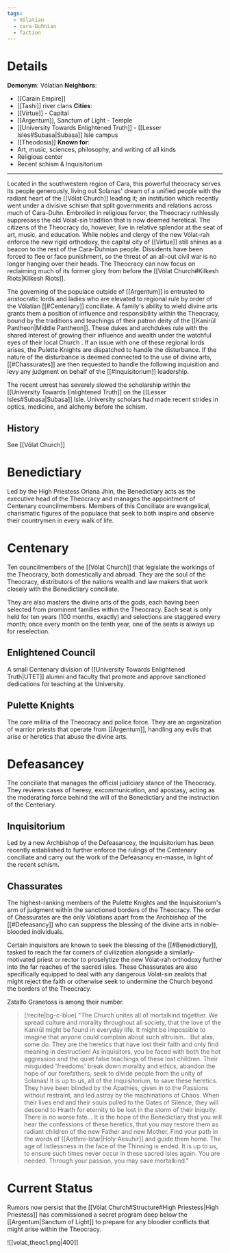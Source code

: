 ```yaml
---
tags:
  - Vólatian
  - cara-Duhnian
  - faction
---
```

# Details
**Demonym**: Vólatian
**Neighbors**:
- [[Carain Empire]]
- [[Tashi]] river clans
**Cities**:
- [[Virtue]] - Capital
- [[Argentum]], Sanctum of Light - Temple
- [[University Towards Enlightened Truth]] - [[Lesser Isles#Subasa|Subasa]] Isle campus
- [[Theodosia]]
**Known for**:
- Art, music, sciences, philosophy, and writing of all kinds
- Religious center
- Recent schism & Inquisitorium

	
- - -
Located in the southwestern region of Cara, this powerful theocracy serves its people generously, living out Solanas' dream of a unified people with the radiant heart of the [[Vólat Church]] leading it; an institution which recently went under a divisive schism that split governments and relations across much of Cara-Duhn. Embroiled in religious fervor, the Theocracy ruthlessly suppresses the old Vólat-sin tradition that is now deemed heretical. The citizens of the Theocracy do, however, live in relative splendor at the seat of art, music, and education. While nobles and clergy of the new Vólat-rah enforce the new rigid orthodoxy, the capital city of [[Virtue]] still shines as a beacon to the rest of the Cara-Duhnian people. Dissidents have been forced to flee or face punishment, so the threat of an all-out civil war is no longer hanging over their heads. The Theocracy can now focus on reclaiming much of its former glory from before the [[Vólat Church#Kilkesh Riots|Kilkesh Riots]].

The governing of the populace outside of [[Argentum]] is entrusted to aristocratic lords and ladies who are elevated to regional rule by order of the Vólatian  [[#Centenary]] conciliate. A family's ability to wield divine arts grants them a position of influence and responsibility within the Theocracy, bound by the traditions and teachings of their patron deity of the [[Kanirûl Pantheon|Middle Pantheon]]. These dukes and archdukes rule with the shared interest of growing their influence and wealth under the watchful eyes of their local Church . If an issue with one of these regional lords arises, the Pulette Knights are dispatched to handle the disturbance. If the nature of the disturbance is deemed connected to the use of divine arts, [[#Chassurates]] are then requested to handle the following inquisition and levy any judgment on behalf of the [[#Inquisitorium]] leadership.

The recent unrest has severely slowed the scholarship within the [[University Towards Enlightened Truth]] on the [[Lesser Isles#Subasa|Subasa]] Isle. University scholars had made recent strides in optics, medicine, and alchemy before the schism. 

## History
See [[Vólat Church]]

# Benedictiary
Led by the High Priestess Oriana Jhin, the Benedictiary acts as the executive head of the Theocracy and manages the appointment of Centenary councilmembers. Members of this Conciliate are evangelical, charismatic figures of the populace that seek to both inspire and observe their countrymen in every walk of life.

# Centenary
Ten councilmembers of the [[Vólat Church]] that legislate the workings of the Theocracy, both domestically and abroad. They are the soul of the Theocracy, distributors of the nations wealth and law makers that work closely with the Benedictiary conciliate. 

They are also masters the divine arts of the gods, each having been selected from prominent families within the Theocracy. Each seat is only held for ten years (100 months, exactly) and selections are staggered every month; once every month on the tenth year, one of the seats is always up for reselection.

## Enlightened Council
A small Centenary division of [[University Towards Enlightened Truth|UTET]] alumni and faculty that promote and approve sanctioned dedications for teaching at the University.

## Pulette Knights
The core militia of the Theocracy and police force. They are an organization of warrior priests that operate from [[Argentum]], handling any evils that arise or heretics that abuse the divine arts. 

# Defeasancey
The conciliate that manages the official judiciary stance of the Theocracy. They reviews cases of heresy, excommunication, and apostasy, acting as the moderating force behind the will of the Benedictiary and the instruction of the Centenary.

## Inquisitorium
Led by a new Archbishop of the Defeasancey, the Inquisitorium has been recently established to further enforce the rulings of the Centenary conciliate and carry out the work of the Defeasancy en-masse, in light of the recent schism.

## Chassurates
The highest-ranking members of the Pulette Knights and the Inquisitorium's arm of judgment within the sanctioned borders of the Theocracy. The order of Chassurates are the only Vólatians apart from the Archbishop of the [[#Defeasancy]] who can suppress the blessing of the divine arts in noble-blooded individuals.

Certain inquisitors are known to seek the blessing of the [[#Benedictiary]], tasked to reach the far corners of civilization alongside a similarly-motivated priest or rector to proselytize the new Vólat-rah orthodoxy further into the far reaches of the sacred isles. These Chassurates are also specifically equipped to deal with any dangerous Vólat-sin zealots that might reject the faith or otherwise seek to undermine the Church beyond the borders of the Theocracy.

Zstalfo Granetoss is among their number.

> [!recite|bg-c-blue] "The Church unites all of mortalkind together. We spread culture and morality throughout all society, that the love of the Kanirûl might be found in everyday life. It might be impossible to imagine that anyone could complain about such altruism... But alas, some do. They are the heretics that have lost their faith and only find meaning in destruction! As inquisitors, you be faced with both the hot aggression and the quiet false teachings of these lost children. Their misguided 'freedoms' break down morality and ethics, abandon the hope of our forefathers, seek to divide people from the unity of Solanas! It is up to us, all of the Inquisitorium, to save these heretics. They have been blinded by the Apathies, given in to the Passions without restraint, and led astray by the machinations of Chaos. When their lives end and their souls pulled to the Gates of Silence, they will descend to Hræth for eternity to be lost in the storm of their iniquity. There is no worse fate... It is the hope of the Benedictiary that you will hear the confessions of these heretics, that you may restore them as radiant children of the new Father and new Mother. Find your path in the words of [[Aethmi-Istar|Holy Aesuhir]] and guide them home. The age of listlessness in the face of the Thinning is ended. It is up to us, to ensure such times never occur in these sacred isles again. You are needed. Through your passion, you may save mortalkind."

# Current Status
Rumors now persist that the [[Vólat Church#Structure#High Priestess|High Priestess]] has commissioned a secret program deep below the [[Argentum|Sanctum of Light]] to prepare for any bloodier conflicts that might arise within the Theocracy.

![[volat_theoc1.png|400]]